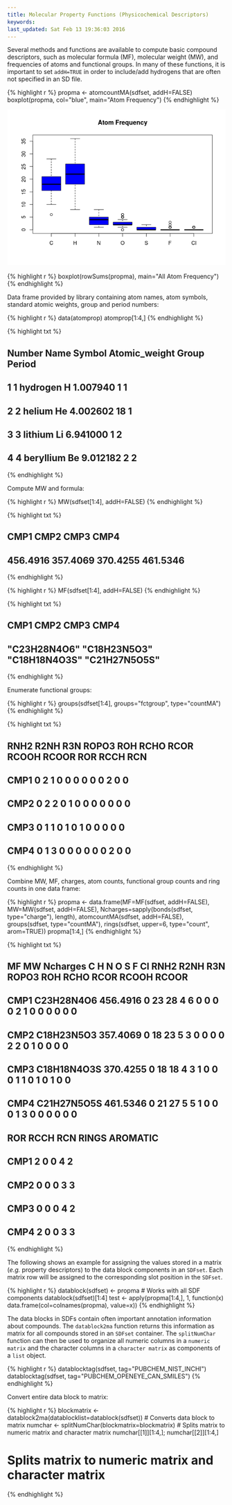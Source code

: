 ```yaml
---
title: Molecular Property Functions (Physicochemical Descriptors)
keywords: 
last_updated: Sat Feb 13 19:36:03 2016
---
```


Several methods and functions are available to compute basic compound
descriptors, such as molecular formula (MF), molecular weight (MW), and
frequencies of atoms and functional groups. In many of these functions,
it is important to set `addH=TRUE` in order to
include/add hydrogens that are often not specified in an SD file.



{% highlight r %}
 propma <- atomcountMA(sdfset, addH=FALSE) 
 boxplot(propma, col="blue", main="Atom Frequency") 
{% endhighlight %}

![](ChemmineR_images/boxplot-1.png)




{% highlight r %}
 boxplot(rowSums(propma), main="All Atom Frequency") 
{% endhighlight %}


Data frame provided by library containing atom names, atom symbols,
standard atomic weights, group and period numbers: 

{% highlight r %}
 data(atomprop)
 atomprop[1:4,] 
{% endhighlight %}

{% highlight txt %}
##   Number      Name Symbol Atomic_weight Group Period
## 1      1  hydrogen      H      1.007940     1      1
## 2      2    helium     He      4.002602    18      1
## 3      3   lithium     Li      6.941000     1      2
## 4      4 beryllium     Be      9.012182     2      2
{% endhighlight %}


Compute MW and formula: 

{% highlight r %}
 MW(sdfset[1:4], addH=FALSE)
{% endhighlight %}

{% highlight txt %}
##     CMP1     CMP2     CMP3     CMP4 
## 456.4916 357.4069 370.4255 461.5346
{% endhighlight %}

{% highlight r %}
 MF(sdfset[1:4], addH=FALSE) 
{% endhighlight %}

{% highlight txt %}
##          CMP1          CMP2          CMP3          CMP4 
##  "C23H28N4O6"  "C18H23N5O3" "C18H18N4O3S" "C21H27N5O5S"
{% endhighlight %}


Enumerate functional groups: 

{% highlight r %}
 groups(sdfset[1:4], groups="fctgroup", type="countMA") 
{% endhighlight %}

{% highlight txt %}
##      RNH2 R2NH R3N ROPO3 ROH RCHO RCOR RCOOH RCOOR ROR RCCH RCN
## CMP1    0    2   1     0   0    0    0     0     0   2    0   0
## CMP2    0    2   2     0   1    0    0     0     0   0    0   0
## CMP3    0    1   1     0   1    0    1     0     0   0    0   0
## CMP4    0    1   3     0   0    0    0     0     0   2    0   0
{% endhighlight %}


Combine MW, MF, charges, atom counts, functional group counts and ring
counts in one data frame: 

{% highlight r %}
 propma <- data.frame(MF=MF(sdfset, addH=FALSE), MW=MW(sdfset, addH=FALSE),
							 Ncharges=sapply(bonds(sdfset, type="charge"), length),
							 atomcountMA(sdfset, addH=FALSE), 
							 groups(sdfset, type="countMA"), 
							 rings(sdfset, upper=6, type="count", arom=TRUE))
 propma[1:4,] 
{% endhighlight %}

{% highlight txt %}
##               MF       MW Ncharges  C  H N O S F Cl RNH2 R2NH R3N ROPO3 ROH RCHO RCOR RCOOH RCOOR
## CMP1  C23H28N4O6 456.4916        0 23 28 4 6 0 0  0    0    2   1     0   0    0    0     0     0
## CMP2  C18H23N5O3 357.4069        0 18 23 5 3 0 0  0    0    2   2     0   1    0    0     0     0
## CMP3 C18H18N4O3S 370.4255        0 18 18 4 3 1 0  0    0    1   1     0   1    0    1     0     0
## CMP4 C21H27N5O5S 461.5346        0 21 27 5 5 1 0  0    0    1   3     0   0    0    0     0     0
##      ROR RCCH RCN RINGS AROMATIC
## CMP1   2    0   0     4        2
## CMP2   0    0   0     3        3
## CMP3   0    0   0     4        2
## CMP4   2    0   0     3        3
{% endhighlight %}


The following shows an example for assigning the values stored in a
matrix (*e.g.* property descriptors) to the data block components in an
`SDFset`. Each matrix row will be assigned to the
corresponding slot position in the `SDFset`.


{% highlight r %}
 datablock(sdfset) <- propma # Works with all SDF components 
 datablock(sdfset)[1:4] 
 test <- apply(propma[1:4,], 1, function(x) 
 data.frame(col=colnames(propma), value=x)) 
{% endhighlight %}


The data blocks in SDFs contain often important annotation information
about compounds. The `datablock2ma` function returns this
information as matrix for all compounds stored in an
`SDFset` container. The `splitNumChar`
function can then be used to organize all numeric columns in a
`numeric matrix` and the character columns in a
`character matrix` as components of a
`list` object. 

{% highlight r %}
 datablocktag(sdfset, tag="PUBCHEM_NIST_INCHI")
 datablocktag(sdfset,
 tag="PUBCHEM_OPENEYE_CAN_SMILES") 
{% endhighlight %}


Convert entire data block to matrix: 

{% highlight r %}
 blockmatrix <- datablock2ma(datablocklist=datablock(sdfset)) # Converts data block to matrix 
 numchar <- splitNumChar(blockmatrix=blockmatrix) # Splits matrix to numeric matrix and character matrix 
 numchar[[1]][1:4,]; numchar[[2]][1:4,]
 # Splits matrix to numeric matrix and character matrix 
{% endhighlight %}


